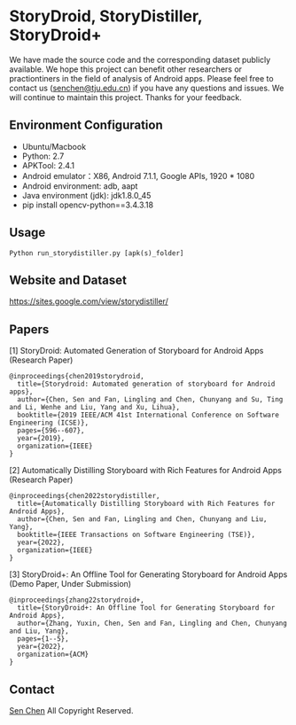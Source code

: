 # StoryDroid, StoryDistiller, StoryDroid+
We have made the source code and the corresponding dataset publicly available. We hope this project can benefit other researchers or practiontiners in the field of analysis of Android apps. Please feel free to contact us (senchen@tju.edu.cn) if you have any questions and issues. We will continue to maintain this project. Thanks for your feedback.

## Environment Configuration
* Ubuntu/Macbook
* Python: 2.7
* APKTool: 2.4.1
* Android emulator：X86, Android 7.1.1, Google APIs, 1920 * 1080
* Android environment: adb, aapt
* Java environment (jdk): jdk1.8.0_45
* pip install opencv-python==3.4.3.18

## Usage
```Python run_storydistiller.py [apk(s)_folder]```

## Website and Dataset
https://sites.google.com/view/storydistiller/

## Papers
[1] StoryDroid: Automated Generation of Storyboard for Android Apps (Research Paper)
```
@inproceedings{chen2019storydroid,
  title={Storydroid: Automated generation of storyboard for Android apps},
  author={Chen, Sen and Fan, Lingling and Chen, Chunyang and Su, Ting and Li, Wenhe and Liu, Yang and Xu, Lihua},
  booktitle={2019 IEEE/ACM 41st International Conference on Software Engineering (ICSE)},
  pages={596--607},
  year={2019},
  organization={IEEE}
}
```

[2] Automatically Distilling Storyboard with Rich Features for Android Apps (Research Paper)
```
@inproceedings{chen2022storydistiller,
  title={Automatically Distilling Storyboard with Rich Features for Android Apps},
  author={Chen, Sen and Fan, Lingling and Chen, Chunyang and Liu, Yang},
  booktitle={IEEE Transactions on Software Engineering (TSE)},
  year={2022},
  organization={IEEE}
}
```

[3] StoryDroid+: An Offline Tool for Generating Storyboard for Android Apps (Demo Paper, Under Submission)
```
@inproceedings{zhang22storydroid+,
  title={StoryDroid+: An Offline Tool for Generating Storyboard for Android Apps},
  author={Zhang, Yuxin, Chen, Sen and Fan, Lingling and Chen, Chunyang and Liu, Yang},
  pages={1--5},
  year={2022},
  organization={ACM}
}
```
## Contact
[Sen Chen](https://sen-chen.github.io/) All Copyright Reserved.
